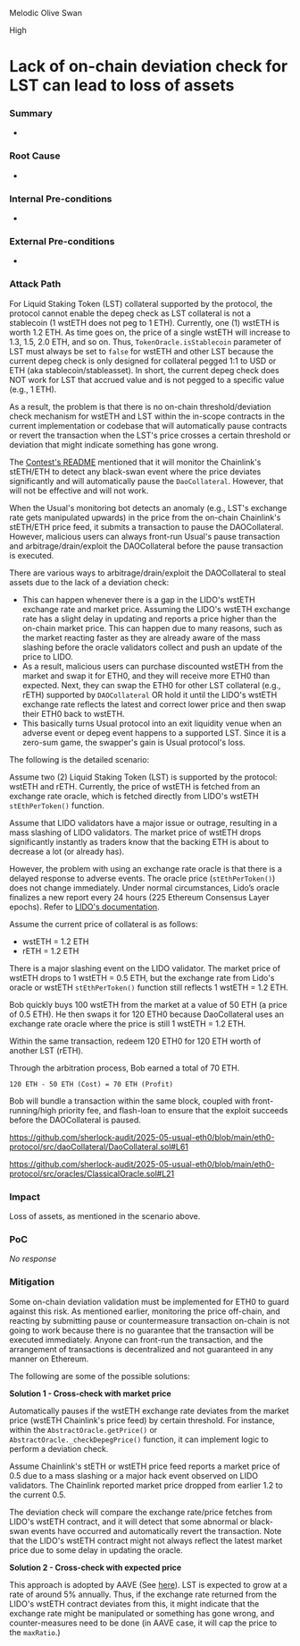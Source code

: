 Melodic Olive Swan

High

# Lack of on-chain deviation check for LST can lead to loss of assets

### Summary

-

### Root Cause

-

### Internal Pre-conditions

-

### External Pre-conditions

-

### Attack Path

For Liquid Staking Token (LST) collateral supported by the protocol, the protocol cannot enable the depeg check as LST collateral is not a stablecoin (1 wstETH does not peg to 1 ETH). Currently, one (1) wstETH is worth 1.2 ETH. As time goes on, the price of a single wstETH will increase to 1.3, 1.5, 2.0 ETH, and so on. Thus, `TokenOracle.isStablecoin` parameter of LST must always be set to `false` for wstETH and other LST because the current depeg check is only designed for collateral pegged 1:1 to USD or ETH (aka stablecoin/stableasset). In short, the current depeg check does NOT work for LST that accrued value and is not pegged to a specific value (e.g., 1 ETH).

As a result, the problem is that there is no on-chain threshold/deviation check mechanism for wstETH and LST within the in-scope contracts in the current implementation or codebase that will automatically pause contracts or revert the transaction when the LST's price crosses a certain threshold or deviation that might indicate something has gone wrong.

The [Contest's README](https://github.com/sherlock-audit/2025-05-usual-eth0-xiaoming9090?tab=readme-ov-file#q-are-there-any-off-chain-mechanisms-involved-in-the-protocol-eg-keeper-bots-arbitrage-bots-etc-we-assume-these-mechanisms-will-not-misbehave-delay-or-go-offline-unless-otherwise-specified) mentioned that it will monitor the Chainlink's stETH/ETH to detect any black-swan event where the price deviates significantly and will automatically pause the `DaoCollateral`. However, that will not be effective and will not work.

When the Usual's monitoring bot detects an anomaly (e.g., LST's exchange rate gets manipulated upwards) in the price from the on-chain Chainlink's stETH/ETH price feed, it submits a transaction to pause the DAOCollateral. However, malicious users can always front-run Usual's pause transaction and arbitrage/drain/exploit the DAOCollateral before the pause transaction is executed.

There are various ways to arbitrage/drain/exploit the DAOCollateral to steal assets due to the lack of a deviation check:

- This can happen whenever there is a gap in the LIDO's wstETH exchange rate and market price. Assuming the LIDO's wstETH exchange rate has a slight delay in updating and reports a price higher than the on-chain market price. This can happen due to many reasons, such as the market reacting faster as they are already aware of the mass slashing before the oracle validators collect and push an update of the price to LIDO.
- As a result, malicious users can purchase discounted wstETH from the market and swap it for ETH0, and they will receive more ETH0 than expected. Next, they can swap the ETH0 for other LST collateral (e.g., rETH) supported by `DAOCollateral` OR hold it until the LIDO's wstETH exchange rate reflects the latest and correct lower price and then swap their ETH0 back to wstETH. 
- This basically turns Usual protocol into an exit liquidity venue when an adverse event or depeg event happens to a supported LST. Since it is a zero-sum game, the swapper's gain is Usual protocol's loss.

The following is the detailed scenario:

Assume two (2) Liquid Staking Token (LST) is supported by the protocol: wstETH and rETH. Currently, the price of wstETH is fetched from an exchange rate oracle, which is fetched directly from LIDO's wstETH `stEthPerToken()` function.

Assume that LIDO validators have a major issue or outrage, resulting in a mass slashing of LIDO validators. The market price of wstETH drops significantly instantly as traders know that the backing ETH is about to decrease a lot (or already has).

However, the problem with using an exchange rate oracle is that there is a delayed response to adverse events. The oracle price (`stEthPerToken()`) does not change immediately. Under normal circumstances, Lido’s oracle finalizes a new report every 24 hours (225 Ethereum Consensus Layer epochs). Refer to [LIDO's documentation](https://docs.lido.fi/contracts/accounting-oracle/#report-cycle).

Assume the current price of collateral is as follows:

- wstETH = 1.2 ETH
- rETH = 1.2 ETH

There is a major slashing event on the LIDO validator. The market price of wstETH drops to 1 wstETH = 0.5 ETH, but the exchange rate from Lido's oracle or wstETH `stEthPerToken()` function still reflects 1 wstETH = 1.2 ETH.

Bob quickly buys 100 wstETH from the market at a value of 50 ETH (a price of 0.5 ETH). He then swaps it for 120 ETH0 because DaoCollateral uses an exchange rate oracle where the price is still 1 wstETH = 1.2 ETH.

Within the same transaction, redeem 120 ETH0 for 120 ETH worth of another LST (rETH).

Through the arbitration process, Bob earned a total of 70 ETH.

```solidity
120 ETH - 50 ETH (Cost) = 70 ETH (Profit)
```

Bob will bundle a transaction within the same block, coupled with front-running/high priority fee, and flash-loan to ensure that the exploit succeeds before the DAOCollateral is paused.

https://github.com/sherlock-audit/2025-05-usual-eth0/blob/main/eth0-protocol/src/daoCollateral/DaoCollateral.sol#L61

https://github.com/sherlock-audit/2025-05-usual-eth0/blob/main/eth0-protocol/src/oracles/ClassicalOracle.sol#L21

### Impact

Loss of assets, as mentioned in the scenario above.

### PoC

_No response_

### Mitigation

Some on-chain deviation validation must be implemented for ETH0 to guard against this risk. As mentioned earlier, monitoring the price off-chain, and reacting by submitting pause or countermeasure transaction on-chain is not going to work because there is no guarantee that the transaction will be executed immediately. Anyone can front-run the transaction, and the arrangement of transactions is decentralized and not guaranteed in any manner on Ethereum.

The following are some of the possible solutions:

**Solution 1 - Cross-check with market price**

Automatically pauses if the wstETH exchange rate deviates from the market price (wstETH Chainlink's price feed) by certain threshold. For instance, within the `AbstractOracle.getPrice()` or `AbstractOracle._checkDepegPrice()` function, it can implement logic to perform a deviation check.

Assume Chainlink's stETH or wstETH price feed reports a market price of 0.5 due to a mass slashing or a major hack event observed on LIDO validators. The Chainlink reported market price dropped from earlier 1.2 to the current 0.5.

The deviation check will compare the exchange rate/price fetches from LIDO's wstETH contract, and it will detect that some abnormal or black-swan events have occurred and automatically revert the transaction. Note that the LIDO's wstETH contract might not always reflect the latest market price due to some delay in updating the oracle.

**Solution 2 - Cross-check with expected price**

This approach is adopted by AAVE (See [here](https://etherscan.io/address/0xB4aB0c94159bc2d8C133946E7241368fc2F2a010#code#F24#L221)). LST is expected to grow at a rate of around 5% annually. Thus, if the exchange rate returned from the LIDO's wstETH contract deviates from this, it might indicate that the exchange rate might be manipulated or something has gone wrong, and counter-measures need to be done (in AAVE case, it will cap the price to the `maxRatio`.)